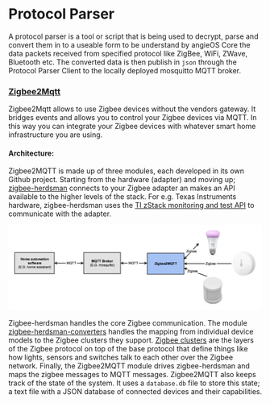 # Protocol Parser

A protocol parser is a tool or script that is being used to decrypt, parse and convert them in to a useable form to be understand by angieOS Core the data packets received from specified protocol like ZigBee, WiFi, ZWave, Bluetooth etc. The converted data is then publish in `json` through the Protocol Parser Client to the locally deployed mosquitto  MQTT broker. 

### [Zigbee2Mqtt](https://www.zigbee2mqtt.io/)

Zigbee2Mqtt allows to use Zigbee devices without the vendors gateway. It bridges events and allows you to control your Zigbee devices via MQTT. In this way you can integrate your Zigbee devices with whatever smart home infrastructure you are using.

#### Architecture:

 Zigbee2MQTT is made up of three modules, each developed in its own Github project. Starting from the hardware \(adapter\) and moving up; [zigbee-herdsman](https://github.com/koenkk/zigbee-herdsman) connects to your Zigbee adapter an makes an API available to the higher levels of the stack. For e.g. Texas Instruments hardware, zigbee-herdsman uses the [TI zStack monitoring and test API](https://github.com/koenkk/zigbee-herdsman/raw/master/docs/Z-Stack%20Monitor%20and%20Test%20API.pdf) to communicate with the adapter. 

![](../../.gitbook/assets/image%20%289%29.png)

 Zigbee-herdsman handles the core Zigbee communication. The module [zigbee-herdsman-converters](https://github.com/koenkk/zigbee-herdsman-converters) handles the mapping from individual device models to the Zigbee clusters they support. [Zigbee clusters](https://github.com/Koenkk/zigbee-herdsman/raw/master/docs/07-5123-06-zigbee-cluster-library-specification.pdf) are the layers of the Zigbee protocol on top of the base protocol that define things like how lights, sensors and switches talk to each other over the Zigbee network. Finally, the Zigbee2MQTT module drives zigbee-herdsman and maps the zigbee messages to MQTT messages. Zigbee2MQTT also keeps track of the state of the system. It uses a `database.db` file to store this state; a text file with a JSON database of connected devices and their capabilities.

